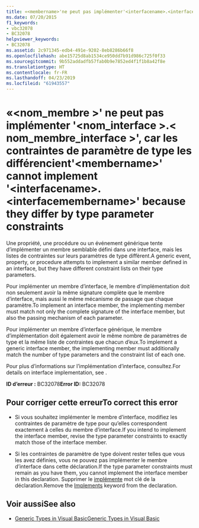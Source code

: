 ```yaml
---
title: «<membername>'ne peut pas implémenter'<interfacename>.<interfacemembername>', car les contraintes de paramètre de type les différencient
ms.date: 07/20/2015
f1_keywords:
- vbc32078
- BC32078
helpviewer_keywords:
- BC32078
ms.assetid: 2c971345-edb4-491e-9202-8eb8286b66f8
ms.openlocfilehash: abe15725d8ab1534ce950dd7b91d986c725f0f33
ms.sourcegitcommit: 9b552addadfb57fab0b9e7852ed4f1f1b8a42f8e
ms.translationtype: HT
ms.contentlocale: fr-FR
ms.lasthandoff: 04/23/2019
ms.locfileid: "61943557"
---
```

# <a name="membername-cannot-implement-interfacenameinterfacemembername-because-they-differ-by-type-parameter-constraints"></a><span data-ttu-id="83ae1-102">«\<nom_membre >' ne peut pas implémenter '\<nom_interface >.\< nom_membre_interface >', car les contraintes de paramètre de type les différencient</span><span class="sxs-lookup"><span data-stu-id="83ae1-102">'\<membername>' cannot implement '\<interfacename>.\<interfacemembername>' because they differ by type parameter constraints</span></span>
<span data-ttu-id="83ae1-103">Une propriété, une procédure ou un événement générique tente d’implémenter un membre semblable défini dans une interface, mais les listes de contraintes sur leurs paramètres de type diffèrent.</span><span class="sxs-lookup"><span data-stu-id="83ae1-103">A generic event, property, or procedure attempts to implement a similar member defined in an interface, but they have different constraint lists on their type parameters.</span></span>  
  
 <span data-ttu-id="83ae1-104">Pour implémenter un membre d’interface, le membre d’implémentation doit non seulement avoir la même signature complète que le membre d’interface, mais aussi le même mécanisme de passage que chaque paramètre.</span><span class="sxs-lookup"><span data-stu-id="83ae1-104">To implement an interface member, the implementing member must match not only the complete signature of the interface member, but also the passing mechanism of each parameter.</span></span>  
  
 <span data-ttu-id="83ae1-105">Pour implémenter un membre d’interface générique, le membre d’implémentation doit également avoir le même nombre de paramètres de type et la même liste de contraintes que chacun d’eux.</span><span class="sxs-lookup"><span data-stu-id="83ae1-105">To implement a generic interface member, the implementing member must additionally match the number of type parameters and the constraint list of each one.</span></span>  
  
 <span data-ttu-id="83ae1-106">Pour plus d’informations sur l’implémentation d’interface, consultez.</span><span class="sxs-lookup"><span data-stu-id="83ae1-106">For details on interface implementation, see .</span></span>  
  
 <span data-ttu-id="83ae1-107">**ID d’erreur :** BC32078</span><span class="sxs-lookup"><span data-stu-id="83ae1-107">**Error ID:** BC32078</span></span>  
  
## <a name="to-correct-this-error"></a><span data-ttu-id="83ae1-108">Pour corriger cette erreur</span><span class="sxs-lookup"><span data-stu-id="83ae1-108">To correct this error</span></span>  
  
- <span data-ttu-id="83ae1-109">Si vous souhaitez implémenter le membre d’interface, modifiez les contraintes de paramètre de type pour qu’elles correspondent exactement à celles du membre d’interface.</span><span class="sxs-lookup"><span data-stu-id="83ae1-109">If you intend to implement the interface member, revise the type parameter constraints to exactly match those of the interface member.</span></span>  
  
- <span data-ttu-id="83ae1-110">Si les contraintes de paramètre de type doivent rester telles que vous les avez définies, vous ne pouvez pas implémenter le membre d’interface dans cette déclaration.</span><span class="sxs-lookup"><span data-stu-id="83ae1-110">If the type parameter constraints must remain as you have them, you cannot implement the interface member in this declaration.</span></span> <span data-ttu-id="83ae1-111">Supprimer le [implémente](../../visual-basic/language-reference/statements/implements-clause.md) mot clé de la déclaration.</span><span class="sxs-lookup"><span data-stu-id="83ae1-111">Remove the [Implements](../../visual-basic/language-reference/statements/implements-clause.md) keyword from the declaration.</span></span>  
  
## <a name="see-also"></a><span data-ttu-id="83ae1-112">Voir aussi</span><span class="sxs-lookup"><span data-stu-id="83ae1-112">See also</span></span>

- [<span data-ttu-id="83ae1-113">Generic Types in Visual Basic</span><span class="sxs-lookup"><span data-stu-id="83ae1-113">Generic Types in Visual Basic</span></span>](../../visual-basic/programming-guide/language-features/data-types/generic-types.md)
